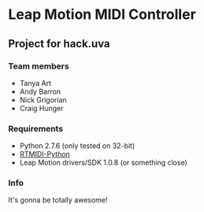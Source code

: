 # Leap Motion MIDI Controller

## Project for hack.uva

### Team members
* Tanya Art
* Andy Barron
* Nick Grigorian
* Craig Hunger

### Requirements
* Python 2.7.6 (only tested on 32-bit)
* [RTMIDI-Python](https://github.com/superquadratic/rtmidi-python)
* Leap Motion drivers/SDK 1.0.8 (or something close)

### Info
It's gonna be totally awesome!